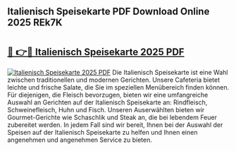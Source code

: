 ## Italienisch Speisekarte PDF Download Online 2025 REk7K

# <h2><a href="http://gcc4l0m.nevu.top/?p=Italienisch+Speisekarte">🔗 👉🔴 Italienisch Speisekarte 2025 PDF</a></h2>

[![Italienisch Speisekarte 2025 PDF](https://i.imgur.com/dBaPXMq.png)](http://gcc4l0m.nevu.top/?p=Italienisch+Speisekarte)
Die Italienisch Speisekarte ist eine Wahl zwischen traditionellen und modernen Gerichten. Unsere Cafeteria bietet leichte und frische Salate, die Sie im speziellen Menübereich finden können. Für diejenigen, die Fleisch bevorzugen, bieten wir eine umfangreiche Auswahl an Gerichten auf der Italienisch Speisekarte an: Rindfleisch, Schweinefleisch, Huhn und Fisch. Unseren Auserwählten bieten wir Gourmet-Gerichte wie Schaschlik und Steak an, die bei lebendem Feuer zubereitet werden. In jedem Fall sind wir bereit, Ihnen bei der Auswahl der Speisen auf der Italienisch Speisekarte zu helfen und Ihnen einen angenehmen und angenehmen Service zu bieten.
